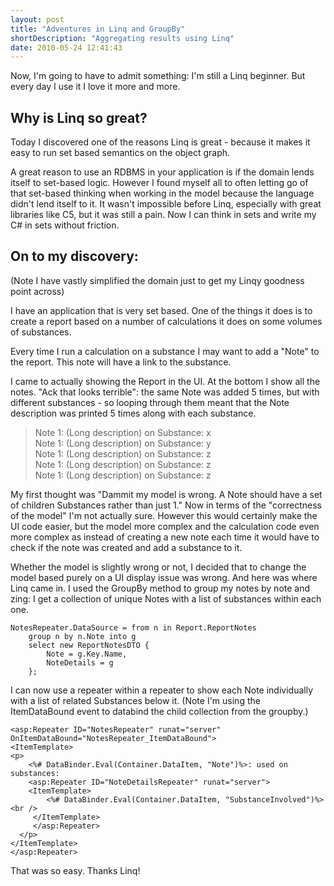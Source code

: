 ```yaml
---
layout: post
title: "Adventures in Linq and GroupBy"
shortDescription: "Aggregating results using Linq"
date: 2010-05-24 12:41:43
---
```

Now, I'm going to have to admit something: I'm still a Linq beginner. But every day I use it I love it more and more.

## Why is Linq so great?

Today I discovered one of the reasons Linq is great - because it makes it easy to run set based semantics on the object graph.

A great reason to use an RDBMS in your application is if the domain lends itself to set-based logic. However I found myself all to often letting go of that set-based thinking when working in the model because the language didn't lend itself to it. It wasn't impossible before Linq, especially with great libraries like C5, but it was still a pain. Now I can think in sets and write my C# in sets without friction.

## On to my discovery:

(Note I have vastly simplified the domain just to get my Linqy goodness point across)

I have an application that is very set based. One of the things it does is to create a report based on a number of calculations it does on some volumes of substances.

Every time I run a calculation on a substance I may want to add a "Note" to the report. This note will have a link to the substance.

I came to actually showing the Report in the UI. At the bottom I show all the notes. "Ack that looks terrible": the same Note was added 5 times, but with different substances - so looping through them meant that the Note description was printed 5 times along with each substance.

> Note 1: (Long description) on Substance: x  
> Note 1: (Long description) on Substance: y  
> Note 1: (Long description) on Substance: z  
> Note 1: (Long description) on Substance: z  
> Note 1: (Long description) on Substance: z  

My first thought was "Dammit my model is wrong. A Note should have a set of children Substances rather than just 1." Now in terms of the "correctness of the model" I'm not actually sure. However this would certainly make the UI code easier, but the model more complex and the calculation code even more complex as instead of creating a new note each time it would have to check if the note was created and add a substance to it.

Whether the model is slightly wrong or not, I decided that to change the model based purely on a UI display issue was wrong. And here was where Linq came in. I used the GroupBy method to group my notes by note and zing: I get a collection of unique Notes with a list of substances within each one.


    NotesRepeater.DataSource = from n in Report.ReportNotes
        group n by n.Note into g
        select new ReportNotesDTO {
            Note = g.Key.Name,
            NoteDetails = g
        };

I can now use a repeater within a repeater to show each Note individually with a list of related Substances below it. (Note I'm using the ItemDataBound event to databind the child collection from the groupby.)


    <asp:Repeater ID="NotesRepeater" runat="server" OnItemDataBound="NotesRepeater_ItemDataBound">
    <ItemTemplate>
    <p>
        <%# DataBinder.Eval(Container.DataItem, "Note")%>: used on substances:                          
        <asp:Repeater ID="NoteDetailsRepeater" runat="server">
        <ItemTemplate>
            <%# DataBinder.Eval(Container.DataItem, "SubstanceInvolved")%><br />
         </ItemTemplate>
         </asp:Repeater>
      </p>
    </ItemTemplate>
    </asp:Repeater>

That was so easy. Thanks Linq!
